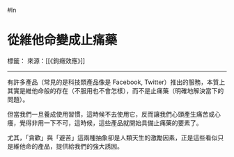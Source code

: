 #ln 
# 從維他命變成止痛藥
標籤：
來源：[[《鉤癮效應》]] 

---

有許多產品（常見的是科技類產品像是 Facebook, Twitter）推出的服務，本質上其實是維他命般的存在（不服用也不會怎樣），而不是止痛藥（明確地解決當下的問題）。

但當我們一旦養成使用習慣，這時候不去使用它，反而讓我們心頭產生痛苦或心癢，覺得非用一下不可，這時候，這些產品就開始具備止痛藥的要素了。

尤其，「貪歡」與「避苦」這兩種抽象卻是人類天生的激勵因素，正是這些看似只是維他命的產品，提供給我們的強大誘因。